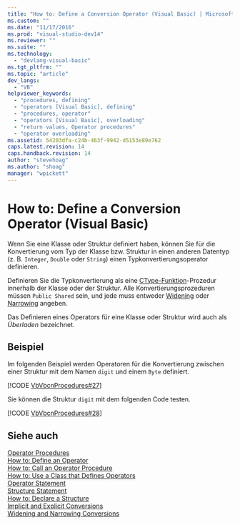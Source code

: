 ```yaml
---
title: "How to: Define a Conversion Operator (Visual Basic) | Microsoft Docs"
ms.custom: ""
ms.date: "11/17/2016"
ms.prod: "visual-studio-dev14"
ms.reviewer: ""
ms.suite: ""
ms.technology: 
  - "devlang-visual-basic"
ms.tgt_pltfrm: ""
ms.topic: "article"
dev_langs: 
  - "VB"
helpviewer_keywords: 
  - "procedures, defining"
  - "operators [Visual Basic], defining"
  - "procedures, operator"
  - "operators [Visual Basic], overloading"
  - "return values, Operator procedures"
  - "operator overloading"
ms.assetid: 54203dfa-c24b-463f-9942-d5153e89e762
caps.latest.revision: 14
caps.handback.revision: 14
author: "stevehoag"
ms.author: "shoag"
manager: "wpickett"
---
```

# How to: Define a Conversion Operator (Visual Basic)
Wenn Sie eine Klasse oder Struktur definiert haben, können Sie für die Konvertierung vom Typ der Klasse bzw. Struktur in einen anderen Datentyp \(z. B. `Integer`, `Double` oder `String`\) einen Typkonvertierungsoperator definieren.  
  
 Definieren Sie die Typkonvertierung als eine [CType\-Funktion](../../../../visual-basic/language-reference/functions/ctype-function.md)\-Prozedur innerhalb der Klasse oder der Struktur.  Alle Konvertierungsprozeduren müssen `Public Shared` sein, und jede muss entweder [Widening](../../../../visual-basic/language-reference/modifiers/widening.md) oder [Narrowing](../../../../visual-basic/language-reference/modifiers/narrowing.md) angeben.  
  
 Das Definieren eines Operators für eine Klasse oder Struktur wird auch als *Überladen* bezeichnet.  
  
## Beispiel  
 Im folgenden Beispiel werden Operatoren für die Konvertierung zwischen einer Struktur mit dem Namen `digit` und einem `Byte` definiert.  
  
 [!CODE [VbVbcnProcedures#27](../CodeSnippet/VS_Snippets_VBCSharp/VbVbcnProcedures#27)]  
  
 Sie können die Struktur `digit` mit dem folgenden Code testen.  
  
 [!CODE [VbVbcnProcedures#28](../CodeSnippet/VS_Snippets_VBCSharp/VbVbcnProcedures#28)]  
  
## Siehe auch  
 [Operator Procedures](../../../../visual-basic/programming-guide/language-features/procedures/operator-procedures.md)   
 [How to: Define an Operator](../../../../visual-basic/programming-guide/language-features/procedures/how-to-define-an-operator.md)   
 [How to: Call an Operator Procedure](../../../../visual-basic/programming-guide/language-features/procedures/how-to-call-an-operator-procedure.md)   
 [How to: Use a Class that Defines Operators](../../../../visual-basic/programming-guide/language-features/procedures/how-to-use-a-class-that-defines-operators.md)   
 [Operator Statement](../../../../visual-basic/language-reference/statements/operator-statement.md)   
 [Structure Statement](../../../../visual-basic/language-reference/statements/structure-statement.md)   
 [How to: Declare a Structure](../../../../visual-basic/programming-guide/language-features/data-types/how-to-declare-a-structure.md)   
 [Implicit and Explicit Conversions](../../../../visual-basic/programming-guide/language-features/data-types/implicit-and-explicit-conversions.md)   
 [Widening and Narrowing Conversions](../../../../visual-basic/programming-guide/language-features/data-types/widening-and-narrowing-conversions.md)
